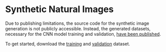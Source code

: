 # Synthetic Natural Images

Due to publishing limitations, the source code for the synthetic image generation is not publicly accessible. Instead, the generated datasets, necessary for the CNN model training and validation, [have been published](https://github.com/precision-sustainable-ag/OpenCV_Competition2021/wiki/Data-Availability). 

To get started, download the [training](https://vision.eng.au.dk/?download=/data/oakd/2021/train.zip) and [validation](https://vision.eng.au.dk/?download=/data/oakd/2021/val.zip) dataset. 
